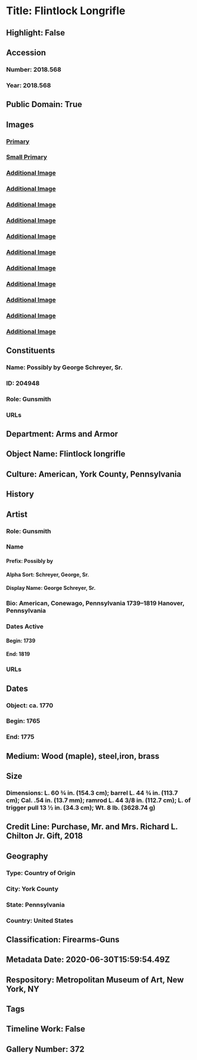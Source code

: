 # Title: Flintlock Longrifle
## Highlight: False
## Accession
### Number: 2018.568
### Year: 2018.568
## Public Domain: True
## Images
### [Primary](https://images.metmuseum.org/CRDImages/aa/original/LC-2018_568-026.jpg)
### [Small Primary](https://images.metmuseum.org/CRDImages/aa/web-large/LC-2018_568-026.jpg)
### [Additional Image](https://images.metmuseum.org/CRDImages/aa/original/LC-2018_568-033.jpg)
### [Additional Image](https://images.metmuseum.org/CRDImages/aa/original/LC-2018_568-035.jpg)
### [Additional Image](https://images.metmuseum.org/CRDImages/aa/original/LC-2018_568-041.jpg)
### [Additional Image](https://images.metmuseum.org/CRDImages/aa/original/LC-2018_568-051.jpg)
### [Additional Image](https://images.metmuseum.org/CRDImages/aa/original/LC-2018_568-055.jpg)
### [Additional Image](https://images.metmuseum.org/CRDImages/aa/original/LC-2018_568-061.jpg)
### [Additional Image](https://images.metmuseum.org/CRDImages/aa/original/LC-2018_568-062.jpg)
### [Additional Image](https://images.metmuseum.org/CRDImages/aa/original/LC-2018_568-063.jpg)
### [Additional Image](https://images.metmuseum.org/CRDImages/aa/original/LC-2018_568-064.jpg)
### [Additional Image](https://images.metmuseum.org/CRDImages/aa/original/LC-2018_568-007.jpg)
### [Additional Image](https://images.metmuseum.org/CRDImages/aa/original/LC-2018_568-014.jpg)
## Constituents
### Name: Possibly by George Schreyer, Sr.
### ID: 204948
### Role: Gunsmith
### URLs
## Department: Arms and Armor
## Object Name: Flintlock longrifle
## Culture: American, York County, Pennsylvania
## History
## Artist
### Role: Gunsmith
### Name
#### Prefix: Possibly by
#### Alpha Sort: Schreyer, George, Sr.
#### Display Name: George Schreyer, Sr.
### Bio: American, Conewago, Pennsylvania 1739–1819 Hanover, Pennsylvania
### Dates Active
#### Begin: 1739
#### End: 1819
### URLs
## Dates
### Object: ca. 1770
### Begin: 1765
### End: 1775
## Medium: Wood (maple), steel,iron, brass
## Size
### Dimensions: L. 60 ¾ in. (154.3 cm); barrel L. 44 ¾ in. (113.7 cm); Cal. .54 in. (13.7 mm); ramrod L. 44 3/8 in. (112.7 cm); L. of trigger pull 13 ½ in. (34.3 cm); Wt. 8 lb. (3628.74 g)
## Credit Line: Purchase, Mr. and Mrs. Richard L. Chilton Jr. Gift, 2018
## Geography
### Type: Country of Origin
### City: York County
### State: Pennsylvania
### Country: United States
## Classification: Firearms-Guns
## Metadata Date: 2020-06-30T15:59:54.49Z
## Respository: Metropolitan Museum of Art, New York, NY
## Tags
## Timeline Work: False
## Gallery Number: 372